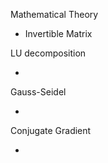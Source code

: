 Mathematical Theory

- Invertible Matrix

  



LU decomposition

- 

Gauss-Seidel

- 

Conjugate Gradient

- 
